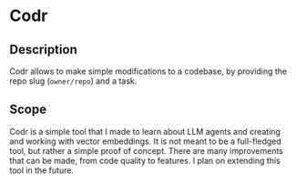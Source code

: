 # Codr
## Description
Codr allows to make simple modifications to a codebase, by providing the repo slug (`owner/repo`) and a task. 

## Scope
Codr is a simple tool that I made to learn about LLM agents and creating and working with vector embeddings.
It is not meant to be a full-fledged tool, but rather a simple proof of concept.
There are many improvements that can be made, from code quality to features. I plan on extending this tool in the future.
